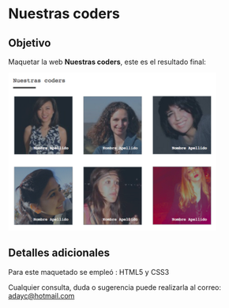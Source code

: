 # Nuestras coders


## Objetivo

Maquetar la web **Nuestras coders**, este es el resultado final:

![Coders](assets/images/img-nuestras-coders.png) 

## Detalles adicionales

Para este maquetado se empleó : HTML5 y CSS3

Cualquier consulta, duda o sugerencia puede realizarla al correo: adayc@hotmail.com





